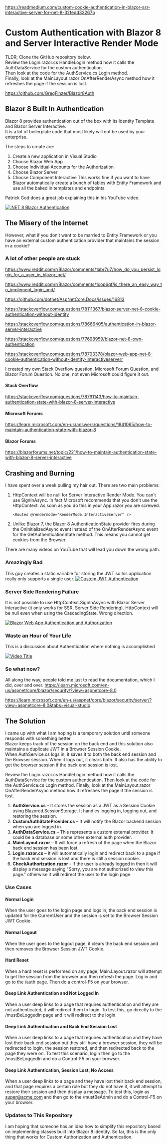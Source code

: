 https://readmedium.com/custom-cookie-authentication-in-blazor-ssr-interactive-server-for-net-8-32fedd33267b

# Custom Authentication with Blazor 8 and Server Interactive Render Mode

TLDR; Clone the GitHub repository below.  
Review the Login.razor.cs HandleLogin method how it calls the AuthDataService for the custom authentication.  
Then look at the code for the AuthService.cs Login method.  
Finally, look at the MainLayout.razor OnAfterRenderAsync method how it refreshes the page if the session is lost.

https://github.com/GregFinzer/Blazor8Auth

## Blazor 8 Built In Authentication
Blazor 8 provides authentication out of the box with its Identity Template and Blazor Server Interactive.  
It is a lot of boilerplate code that most likely will not be used by your enterprise.

The steps to create are:
1.	Create a new application in Visual Studio
2.	Choose Blazor Web App
3.	Choose Individual Accounts for the Authorization
4.	Choose Blazor Server
5.	Choose Component Interactive
This works fine if you want to have Blazor automatically create a bunch of tables with Entity Framework and use all the baked in templates and endpoints.  

Patrick God does a great job explaining this in his YouTube video.

[![.NET 8 Blazor Authentication](https://img.youtube.com/vi/tNzSuwV62Lw/0.jpg)](https://www.youtube.com/watch?v=tNzSuwV62Lw)

## The Misery of the Internet
However, what if you don’t want to be married to Entity Framework or you have an external 
custom authentication provider that maintains the session in a cookie?  

### A lot of other people are stuck
https://www.reddit.com/r/Blazor/comments/1abr7u7/how_do_you_persist_login_for_a_user_in_blazor_net/

https://www.reddit.com/r/Blazor/comments/1cop6qf/is_there_an_easy_way_to_implement_login_and/

https://github.com/dotnet/AspNetCore.Docs/issues/16813

https://stackoverflow.com/questions/78111367/blazor-server-net-8-cookie-authentication-without-identity

https://stackoverflow.com/questions/78666405/authentication-in-blazor-server-interactive

https://stackoverflow.com/questions/77698959/blazor-net-8-own-authentication

https://stackoverflow.com/questions/78703378/blazor-web-app-net-8-cookie-authentication-without-identity-interactiveserverr


I created my own Stack Overflow question, Microsoft Forum Question, and Blazor Forum Question.  No one, not even Microsoft could figure it out.

#### Stack Overflow
https://stackoverflow.com/questions/78791143/how-to-maintain-authentication-state-with-blazor-8-server-interactive

#### Microsoft Forums
https://learn.microsoft.com/en-us/answers/questions/1841065/how-to-maintain-authentication-state-with-blazor-8

#### Blazor Forums
https://blazorforums.net/topic/221/how-to-maintain-authentication-state-with-blazor-8-server-interactive

## Crashing and Burning
I have spent over a week pulling my hair out.  There are two main problems:
1.  HttpContext will be null for Server Interactive Render Mode.  You can't use SignInAsync.  In fact Microsoft recommends that you don't use the HttpContext.  As soon as you do this in your App.razor you are screwed.

    `<Routes @rendermode="RenderMode.InteractiveServer" />`

2.  Unlike Blazor 7, the Blazor 8 AuthenticationState provider fires during the OnInitializedAsync event instead of the OnAfterRenderAsync event for the GetAuthenticationState method.  This means you cannot get cookies from the Browser.

There are many videos on YouTube that will lead you down the wrong path.

### Amazingly Bad
This guy creates a static variable for storing the JWT so his application really only supports a single user. 
[![Custom JWT Authentication](https://img.youtube.com/vi/EFvR2EXDam8/0.jpg)](https://www.youtube.com/watch?v=EFvR2EXDam8)

### Server Side Rendering Failure
It is not possible to use HttpContext.SignInAsync with Blazor Server Interactive (it only works for SSR, Server Side Rendering).  HttpContext will be null even when using the CascadingState.  Wrong direction.  

[![Blazor Web App Authentication and Authorization](https://img.youtube.com/vi/GKvEuA80FAE/0.jpg)](https://www.youtube.com/watch?v=GKvEuA80FAE)

### Waste an Hour of Your Life
This is a discussion about Authentication where nothing is accomplished

[![Video Title](https://img.youtube.com/vi/uVCzdDrXh0Y/0.jpg)](https://www.youtube.com/watch?v=uVCzdDrXh0Y)

### So what now?
All along the way, people told me just to read the documentation, which I did, over and over.
https://learn.microsoft.com/en-us/aspnet/core/blazor/security/?view=aspnetcore-8.0

https://learn.microsoft.com/en-us/aspnet/core/blazor/security/server/?view=aspnetcore-8.0&tabs=visual-studio

## The Solution
I came up with what I am hoping is a temporary solution until someone responds with something better.  
Blazor keeps track of the session on the back end and this solution also maintains a duplicate JWT in a Browser Session Cookie.  
When AuthService.cs logs in, it saves it to both the back end session and the Browser session. 
When it logs out, it clears both.  It also has the ability to get the browser session if the back end session is lost.

Review the Login.razor.cs HandleLogin method how it calls the AuthDataService for the custom authentication. 
Then look at the code for the AuthService.cs Login method. Finally, look at the MainLayout.razor OnAfterRenderAsync method how it refreshes the page if the session is lost.

1.	**AuthService.cs** – It stores the session as a JWT as a Session Cookie using Blazored.SessionStorage.  It handles logging in, logging out, and restoring the session.
2.	**CustomAuthStateProvider.cs** – It will notify the Blazor backend session when you are logged in.
3.	**AuthDataService.cs** – This represents a custom external provider.  It could be a database or some other external auth provider.
4.	**MainLayout.razor** – It will force a refresh of the page when the Blazor back end session has been lost. 
5.	**Login.razor.cs** – It will automatically login and redirect back to a page if the back end session is lost and there is still a session cookie.
6.  **CheckAuthorization.razor** - If the user is already logged in then it will display a message saying "Sorry, you are not authorized to view this page." otherwise it will redirect the user to the login page.

### Use Cases
#### Normal Login
When the user goes to the login page and logs in, the back end session is updated for the CurrentUser and 
the session is set to the Browser Session JWT Cookie.

#### Normal Logout
When the user goes to the logout page, it clears the back end session and then removes the Browser Session JWT Cookie.

#### Hard Reset
When a hard reset is performed on any page, Main.Layout.razor will attempt to get the session from 
the browser and then refresh the page.  Log in and go to the /auth page.  Then do a control-F5 on your browser.

#### Deep Link Authentication and Not Logged In
When a user deep links to a page that requires authentication and they are not authenticated, 
it will redirect them to login.  To test this, go directly to the /mustBeLoggedIn page and it will redirect to the login.

#### Deep Link Authentication and Back End Session Lost
When a user deep links to a page that requires authentication and they have lost their back end session 
but they still have a browser session, they will be redirected to login, the session restored, 
and then redirected back to the page they were on.  To test this scenario, login then go to the /mustBeLoggedIn 
and do a Control-F5 on your browser.

#### Deep Link Authentication, Session Lost, No Access
When a user deep links to a page and they have lost their back end session, 
and that page requires a certain role but they do not have it, it will attempt to restore their session 
and then display a message.  To test this, login as super@acme.com and then go to the /mustBeAdmin
and do a Control-F5 on your browser.

### Updates to This Repository
I am hoping that someone has an idea how to simplify this repository based 
on implementing classes built into Blazor 8 identity.  So far, this is the only thing 
that works for Custom Authorization and Authentication.